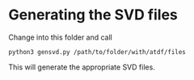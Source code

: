 # Generating the SVD files

Change into this folder and call
```
python3 gensvd.py /path/to/folder/with/atdf/files
```

This will generate the appropriate SVD files.

